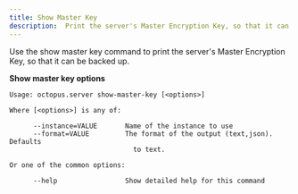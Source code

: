 ```yaml
---
title: Show Master Key
description:  Print the server's Master Encryption Key, so that it can be backed up
---
```


Use the show master key command to print the server's Master Encryption Key, so that it can be backed up.

**Show master key options**

```text
Usage: octopus.server show-master-key [<options>]

Where [<options>] is any of:

      --instance=VALUE       Name of the instance to use
      --format=VALUE         The format of the output (text,json). Defaults
                               to text.

Or one of the common options:

      --help                 Show detailed help for this command


```
